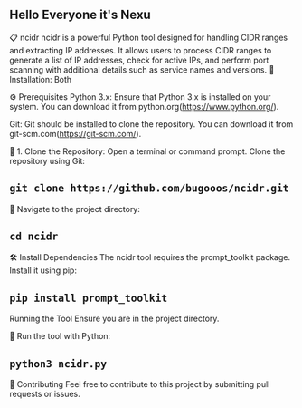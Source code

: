 ## Hello Everyone it's Nexu
📋 ncidr
ncidr is a powerful Python tool designed for handling CIDR ranges and extracting IP addresses. It allows users to process CIDR ranges to generate a list of IP addresses, check for active IPs, and perform port scanning with additional details such as service names and versions.
 🌟 Installation: Both

 ⚙️ Prerequisites
Python 3.x: Ensure that Python 3.x is installed on your system. You can download it from python.org(https://www.python.org/).

Git: Git should be installed to clone the repository. You can download it from git-scm.com(https://git-scm.com/).

 📝 1. Clone the Repository:
Open a terminal or command prompt.
Clone the repository using Git:

## ```git clone https://github.com/bugooos/ncidr.git```

📝 Navigate to the project directory:

## ```cd ncidr```

🛠️ Install Dependencies
The ncidr tool requires the prompt_toolkit package. Install it using pip:

## ```pip install prompt_toolkit```

Running the Tool
Ensure you are in the project directory.

🚀 Run the tool with Python:

## ```python3 ncidr.py```

🎨 Contributing
Feel free to contribute to this project by submitting pull requests or issues.
